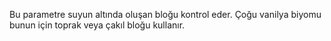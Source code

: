 Bu parametre suyun altında oluşan bloğu kontrol eder. Çoğu vanilya biyomu bunun için toprak veya çakıl bloğu kullanır.